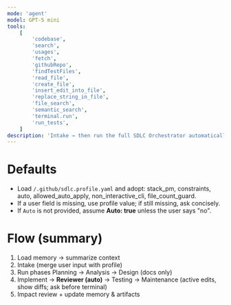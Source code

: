 ```yaml
---
mode: 'agent'
model: GPT-5 mini
tools:
    [
        'codebase',
        'search',
        'usages',
        'fetch',
        'githubRepo',
        'findTestFiles',
        'read_file',
        'create_file',
        'insert_edit_into_file',
        'replace_string_in_file',
        'file_search',
        'semantic_search',
        'terminal.run',
        'run_tests',
    ]
description: 'Intake → then run the full SDLC Orchestrator automatically (uses defaults from /.github/sdlc.profile.yaml)'
---
```


# Defaults

-   Load `/.github/sdlc.profile.yaml` and adopt: stack_pm, constraints, auto, allowed_auto_apply, non_interactive_cli, file_count_guard.
-   If a user field is missing, use profile value; if still missing, ask concisely.
-   If `Auto` is not provided, assume **Auto: true** unless the user says "no".

# Flow (summary)

1. Load memory → summarize context
2. Intake (merge user input with profile)
3. Run phases Planning → Analysis → Design (docs only)
4. Implement → **Reviewer (auto)** → Testing → Maintenance (active edits, show diffs; ask before terminal)
5. Impact review + update memory & artifacts

